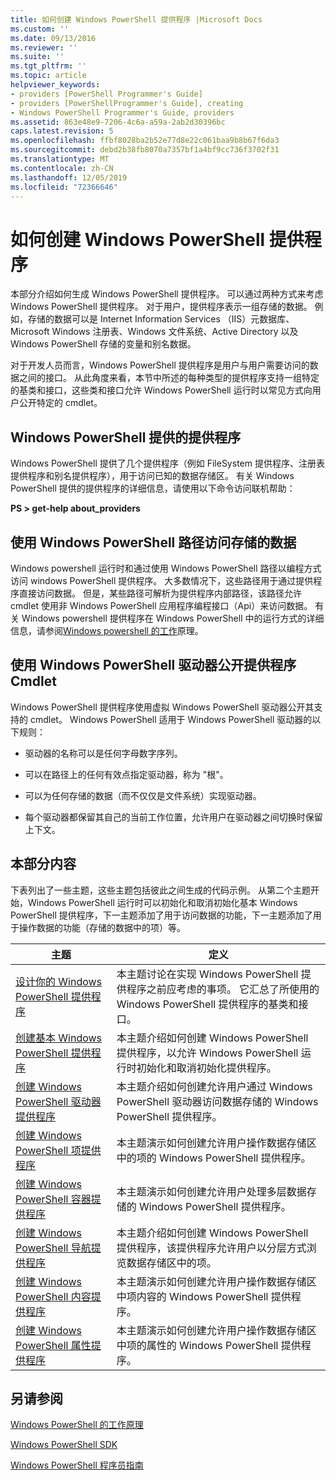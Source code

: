 ```yaml
---
title: 如何创建 Windows PowerShell 提供程序 |Microsoft Docs
ms.custom: ''
ms.date: 09/13/2016
ms.reviewer: ''
ms.suite: ''
ms.tgt_pltfrm: ''
ms.topic: article
helpviewer_keywords:
- providers [PowerShell Programmer's Guide]
- providers [PowerShellProgrammer's Guide], creating
- Windows PowerShell Programmer's Guide, providers
ms.assetid: 863e48e9-7206-4c6a-a59a-2ab2d30396bc
caps.latest.revision: 5
ms.openlocfilehash: ffbf8028ba2b52e77d8e22c061baa9b8b67f6da3
ms.sourcegitcommit: debd2b38fb8070a7357bf1a4bf9cc736f3702f31
ms.translationtype: MT
ms.contentlocale: zh-CN
ms.lasthandoff: 12/05/2019
ms.locfileid: "72366646"
---
```

# <a name="how-to-create-a-windows-powershell-provider"></a>如何创建 Windows PowerShell 提供程序

本部分介绍如何生成 Windows PowerShell 提供程序。 可以通过两种方式来考虑 Windows PowerShell 提供程序。 对于用户，提供程序表示一组存储的数据。 例如，存储的数据可以是 Internet Information Services （IIS）元数据库、Microsoft Windows 注册表、Windows 文件系统、Active Directory 以及 Windows PowerShell 存储的变量和别名数据。

对于开发人员而言，Windows PowerShell 提供程序是用户与用户需要访问的数据之间的接口。 从此角度来看，本节中所述的每种类型的提供程序支持一组特定的基类和接口，这些类和接口允许 Windows PowerShell 运行时以常见方式向用户公开特定的 cmdlet。

## <a name="providers-provided-by-windows-powershell"></a>Windows PowerShell 提供的提供程序

Windows PowerShell 提供了几个提供程序（例如 FileSystem 提供程序、注册表提供程序和别名提供程序），用于访问已知的数据存储区。 有关 Windows PowerShell 提供的提供程序的详细信息，请使用以下命令访问联机帮助：

**PS > get-help about_providers**

## <a name="accessing-the-stored-data-using-windows-powershell-paths"></a>使用 Windows PowerShell 路径访问存储的数据

Windows powershell 运行时和通过使用 Windows PowerShell 路径以编程方式访问 windows PowerShell 提供程序。 大多数情况下，这些路径用于通过提供程序直接访问数据。 但是，某些路径可解析为提供程序内部路径，该路径允许 cmdlet 使用非 Windows PowerShell 应用程序编程接口（Api）来访问数据。 有关 Windows powershell 提供程序在 Windows PowerShell 中的运行方式的详细信息，请参阅[Windows powershell 的工作](https://msdn.microsoft.com/en-us/ced30e23-10af-4700-8933-49873bd84d58)原理。

## <a name="exposing-provider-cmdlets-using-windows-powershell-drives"></a>使用 Windows PowerShell 驱动器公开提供程序 Cmdlet

Windows PowerShell 提供程序使用虚拟 Windows PowerShell 驱动器公开其支持的 cmdlet。 Windows PowerShell 适用于 Windows PowerShell 驱动器的以下规则：

- 驱动器的名称可以是任何字母数字序列。

- 可以在路径上的任何有效点指定驱动器，称为 "根"。

- 可以为任何存储的数据（而不仅仅是文件系统）实现驱动器。

- 每个驱动器都保留其自己的当前工作位置，允许用户在驱动器之间切换时保留上下文。

## <a name="in-this-section"></a>本部分内容

下表列出了一些主题，这些主题包括彼此之间生成的代码示例。 从第二个主题开始，Windows PowerShell 运行时可以初始化和取消初始化基本 Windows PowerShell 提供程序，下一主题添加了用于访问数据的功能，下一主题添加了用于操作数据的功能（存储的数据中的项）等。

|主题|定义|
|-----------|----------------|
|[设计你的 Windows PowerShell 提供程序](./designing-your-windows-powershell-provider.md)|本主题讨论在实现 Windows PowerShell 提供程序之前应考虑的事项。 它汇总了所使用的 Windows PowerShell 提供程序的基类和接口。|
|[创建基本 Windows PowerShell 提供程序](./creating-a-basic-windows-powershell-provider.md)|本主题介绍如何创建 Windows PowerShell 提供程序，以允许 Windows PowerShell 运行时初始化和取消初始化提供程序。|
|[创建 Windows PowerShell 驱动器提供程序](./creating-a-windows-powershell-drive-provider.md)|本主题介绍如何创建允许用户通过 Windows PowerShell 驱动器访问数据存储的 Windows PowerShell 提供程序。|
|[创建 Windows PowerShell 项提供程序](./creating-a-windows-powershell-item-provider.md)|本主题演示如何创建允许用户操作数据存储区中的项的 Windows PowerShell 提供程序。|
|[创建 Windows PowerShell 容器提供程序](./creating-a-windows-powershell-container-provider.md)|本主题演示如何创建允许用户处理多层数据存储的 Windows PowerShell 提供程序。|
|[创建 Windows PowerShell 导航提供程序](./creating-a-windows-powershell-navigation-provider.md)|本主题介绍如何创建 Windows PowerShell 提供程序，该提供程序允许用户以分层方式浏览数据存储区中的项。|
|[创建 Windows PowerShell 内容提供程序](./creating-a-windows-powershell-content-provider.md)|本主题演示如何创建允许用户操作数据存储区中项内容的 Windows PowerShell 提供程序。|
|[创建 Windows PowerShell 属性提供程序](./creating-a-windows-powershell-property-provider.md)|本主题演示如何创建允许用户操作数据存储区中项的属性的 Windows PowerShell 提供程序。|

## <a name="see-also"></a>另请参阅

[Windows PowerShell 的工作原理](https://msdn.microsoft.com/en-us/ced30e23-10af-4700-8933-49873bd84d58)

[Windows PowerShell SDK](../windows-powershell-reference.md)

[Windows PowerShell 程序员指南](./windows-powershell-programmer-s-guide.md)
